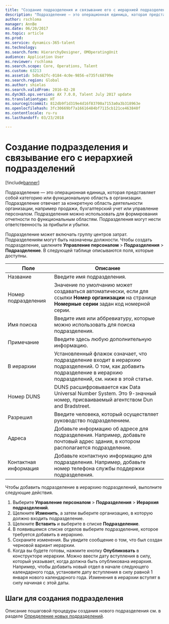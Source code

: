 ```yaml
---
title: "Создание подразделения и связывание его с иерархией подразделений"
description: "Подразделение — это операционная единица, которая представляет собой категорию или функциональную область в организации. Подразделение отвечает за конкретную область деятельности организации, например продажи, бухгалтерский учет или управление персоналом. Подразделения можно использовать для формирования отчетности по функциональным областям. Подразделения могут нести ответственность за прибыли и убытки."
author: rschloma
manager: AnnBe
ms.date: 06/20/2017
ms.topic: article
ms.prod: 
ms.service: dynamics-365-talent
ms.technology: 
ms.search.form: HierarchyDesigner, OMOperatingUnit
audience: Application User
ms.reviewer: rschloma
ms.search.scope: Core, Operations, Talent
ms.custom: 63213
ms.assetid: 5dbc62fc-0184-4c0e-9856-e735fc68799e
ms.search.region: Global
ms.author: shielas
ms.search.validFrom: 2016-02-28
ms.dyn365.ops.version: AX 7.0.0, Talent July 2017 update
ms.translationtype: HT
ms.sourcegitcommit: 812db9f1d319e4d16f83700a7153a0a3b318963e
ms.openlocfilehash: 3fc30669bf7a16616484bf7115cb121ce463840f
ms.contentlocale: ru-ru
ms.lasthandoff: 03/23/2018

---
```


# <a name="create-a-department-and-associate-it-with-the-department-hierarchy"></a>Создание подразделения и связывание его с иерархией подразделений

[!include[banner](includes/banner.md)]


Подразделение — это операционная единица, которая представляет собой категорию или функциональную область в организации. Подразделение отвечает за конкретную область деятельности организации, например продажи, бухгалтерский учет или управление персоналом. Подразделения можно использовать для формирования отчетности по функциональным областям. Подразделения могут нести ответственность за прибыли и убытки.

Подразделение может включать группу центров затрат. Подразделениям могут быть назначены должности. Чтобы создать подразделение, щелкните **Управление персоналом** &gt; **Подразделения** &gt; **Подразделение**. В следующей таблице описываются поля, которые доступны.

| Поле               | Описание                                                                                                                                                                                                       |
|---------------------|-------------------------------------------------------------------------------------------------------------------------------------------------------------------------------------------------------------------|
| Название                | Введите имя подразделения.                                                                                                                                                                                  |
| Номер подразделения   | Значение по умолчанию может создаваться автоматически, если для ссылки **Номер организации** на странице **Номерные серии** задан код номерной серии.                                                 |
| Имя поиска         | Введите имя или аббревиатуру, которые можно использовать для поиска подразделения.                                                                                                                                            |
| Примечание                | Введите здесь любую дополнительную информацию.                                                                                                                                                                            |
| В иерархии        | Установленный флажок означает, что подразделение входит в иерархию подразделений. О том, как добавить подразделение в иерархию подразделений, см. ниже в этой статье. |
| Номер DUNS         | DUNS расшифровывается как Data Universal Number System. Это 9-значный номер, присваиваемый агентством Dun and Bradstreet.                                                                                                     |
| Разрешил             | Введите человека, который осуществляет руководство подразделением.                                                                                                                                                                    |
| Адреса           | Добавьте информацию об адресе для подразделения. Например, добавьте почтовый адрес здания, в котором располагается подразделение.                                                                          |
| Контактная информация | Добавьте контактную информацию для подразделения. Например, добавьте номер телефона службы поддержки подразделения.                                                                                           |

Чтобы добавить подразделение в иерархию подразделений, выполните следующие действия.

1.  Выберите **Управление персоналом** &gt; **Подразделения** &gt; **Иерархия подразделений**.
2.  Щелкните **Изменить**, а затем выберите организацию, в которую должно входить подразделение.
3.  Щелкните **Вставить** и выберите в списке **Подразделение**.
4.  В появившемся списке отделов выберите подразделение, которое требуется добавить в иерархию.
5.  Сохраните изменения. Вы увидите сообщение о том, что был создан черновой вариант иерархии.
6.  Когда вы будете готовы, нажмите кнопку **Опубликовать** в конструкторе иерархии. Можно ввести дату вступления в силу, который указывает, когда должна быть опубликована иерархия. Например, чтобы добавить новый отдел в начале следующего календарного года, установите дату вступления в силу равной 1 января нового календарного года. Изменения в иерархии вступят в силу начиная с этой даты.

## <a name="steps-for-creating-a-department"></a>Шаги для создания подразделения
Описание пошаговой процедуры создания нового подразделения см. в разделе [Определение новых подразделений](../fin-and-ops/hr/tasks/define-new-departments.md). 

